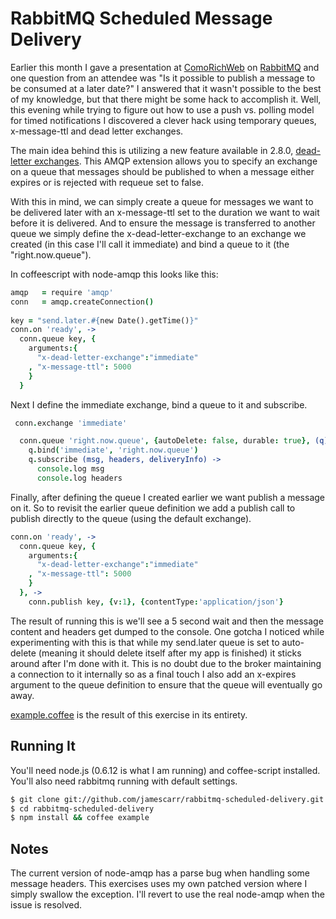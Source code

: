 # RabbitMQ Scheduled Message Delivery
Earlier this month I gave a presentation at [ComoRichWeb](http://comorichweb.posterous.com/) on [RabbitMQ](http://rabbitmq.com) and
one question from an attendee was "Is it possible to publish a message
to be consumed at a later date?" I answered that it wasn't possible to
the best of my knowledge, but that there might be some hack to
accomplish it. Well, this evening while trying to figure out how to use
a push vs. polling model for timed notifications I discovered a clever
hack using temporary queues, x-message-ttl and dead letter exchanges. 

The main idea behind this is utilizing a new feature available in 2.8.0,
<a
href="http://www.rabbitmq.com/extensions.html#dead-letter-exchanges">dead-letter
exchanges</a>. This AMQP extension allows you to specify an exchange on
a queue that messages should be published to when a message either
expires or is rejected with requeue set to false. 

With this in mind, we can simply create a queue for messages we want to
be delivered later with an x-message-ttl set to the duration we want to
wait before it is delivered. And to ensure the message is transferred to
another queue we simply define the x-dead-letter-exchange to an exchange
we created (in this case I'll call it immediate) and bind a queue to it
(the "right.now.queue"). 

In coffeescript with node-amqp this looks like this:

```coffee
amqp   = require 'amqp'
conn   = amqp.createConnection()
  
key = "send.later.#{new Date().getTime()}"
conn.on 'ready', ->
  conn.queue key, {
    arguments:{
      "x-dead-letter-exchange":"immediate"
    , "x-message-ttl": 5000
    }
  }
```

Next I define the immediate exchange, bind a queue to it and subscribe.

```coffee
 conn.exchange 'immediate'

  conn.queue 'right.now.queue', {autoDelete: false, durable: true}, (q)->
    q.bind('immediate', 'right.now.queue')
    q.subscribe (msg, headers, deliveryInfo) ->
      console.log msg
      console.log headers
```

Finally, after defining the queue I created earlier we want publish a
message on it. So to revisit the earlier queue definition we add a
publish call to publish directly to the queue (using the default
exchange). 

```coffee
conn.on 'ready', ->
  conn.queue key, {
    arguments:{
      "x-dead-letter-exchange":"immediate"
    , "x-message-ttl": 5000
    }
  }, ->
    conn.publish key, {v:1}, {contentType:'application/json'}
```


The result of running this is we'll see a 5 second wait and then the
message content and headers get dumped to the console. One gotcha I
noticed while experimenting with this is that while my send.later queue
is set to auto-delete (meaning it should delete itself after my app is
finished) it sticks around after I'm done with it. This is no doubt due
to the broker maintaining a connection to it internally so as a final
touch I also add an x-expires argument to the queue definition to ensure
that the queue will eventually go away.

[example.coffee](https://github.com/jamescarr/rabbitmq-scheduled-delivery/blob/master/example.coffee) is the result of this exercise in its entirety. 


## Running It

You'll need node.js (0.6.12 is what I am running) and coffee-script
installed. You'll also need rabbitmq running with default settings.

```bash
$ git clone git://github.com/jamescarr/rabbitmq-scheduled-delivery.git
$ cd rabbitmq-scheduled-delivery
$ npm install && coffee example

```

## Notes
The current version of node-amqp has a parse bug when handling some
message headers. This exercises uses my own patched version where I
simply swallow the exception. I'll revert to use the real node-amqp when
the issue is resolved.
